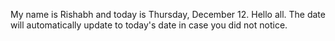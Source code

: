 My name is Rishabh and today is Thursday, December 12. Hello all. The date will automatically update to today's date in case you did not notice.
